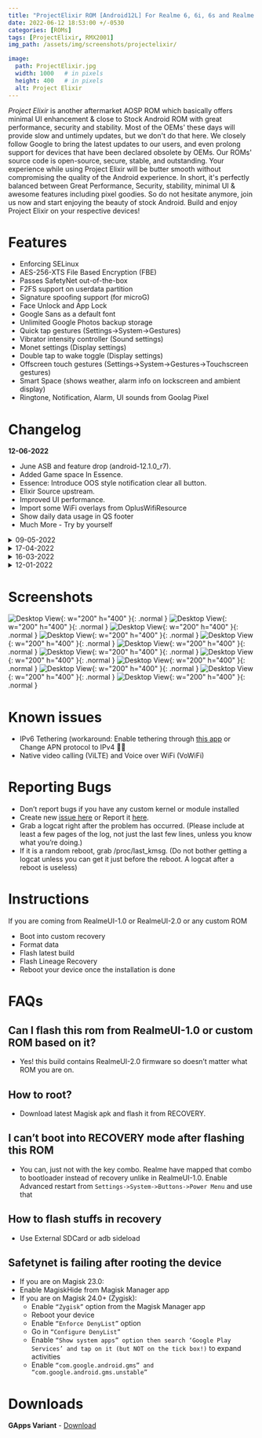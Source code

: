 ```yaml
---
title: "ProjectElixir ROM [Android12L] For Realme 6, 6i, 6s and Realme 7, Narzo 20 Pro, Narzo 30 4G (G90T Series) (RM6785) [OFFICIAL]"
date: 2022-06-12 18:53:00 +/-0530
categories: [ROMs]
tags: [ProjectElixir, RMX2001]
img_path: /assets/img/screenshots/projectelixir/

image:
  path: ProjectElixir.jpg
  width: 1000   # in pixels
  height: 400   # in pixels
  alt: Project Elixir
---
```


*Project Elixir* is another aftermarket AOSP ROM which basically offers minimal UI enhancement & close to Stock Android ROM with great performance, security and stability. Most of the OEMs' these days will provide slow and untimely updates, but we don't do that here. We closely follow Google to bring the latest updates to our users, and even prolong support for devices that have been declared obsolete by OEMs. Our ROMs' source code is open-source, secure, stable, and outstanding. Your experience while using Project Elixir will be butter smooth without compromising the quality of the Android experience. In short, it's perfectly balanced between Great Performance, Security, stability, minimal UI & awesome features including pixel goodies. So do not hesitate anymore, join us now and start enjoying the beauty of stock Android. Build and enjoy Project Elixir on your respective devices!


# Features

- Enforcing SELinux
- AES-256-XTS File Based Encryption (FBE)
- Passes SafetyNet out-of-the-box
- F2FS support on userdata partition
- Signature spoofing support (for microG)
- Face Unlock and App Lock
- Google Sans as a default font
- Unlimited Google Photos backup storage
- Quick tap gestures (Settings->System->Gestures)
- Vibrator intensity controller (Sound settings)
- Monet settings (Display settings)
- Double tap to wake toggle (Display settings)
- Offscreen touch gestures (Settings->System->Gestures->Touchscreen gestures)
- Smart Space (shows weather, alarm info on lockscreen and ambient display)
- Ringtone, Notification, Alarm, UI sounds from Goolag Pixel

# Changelog

**12-06-2022**

- June ASB and feature drop (android-12.1.0_r7).
- Added Game space In Essence.
- Essence: Introduce OOS style notification clear all button.
- Elixir Source upstream.
- Improved UI performance.
- Import some WiFi overlays from OplusWifiResource 
- Show daily data usage in QS footer
- Much More - Try by yourself

<details>
<summary>09-05-2022</summary>
<p><ul>
	<li> May ASB (android-12.1.0_r5)</li>
	<li> SELinux Enforcing</li>
	<li> Source upstream</li>
	<li> Fixed Auto brightness QS toggle</li>
	<li> Unlocked Google app weather widgets</li>
	<li> Improved haptics</li>
	<li> Improved UI performance</li>
	<li> Fixed lag on viewfinder in GCam</li>
	<li> power: Boost min CPU freq to 1618000,1419000 on interaction</li>
	<li> Drop redundant secure element service</li>
</ul></p>
</details>


<details>
<summary>17-04-2022</summary>
<p><ul>
<li> April ASB (android-12.1.0_r4)</li>
<li> Elixir source upstream</li>
<li> Added support for pickup gestures (Settings->Display->Lockscreen->Ambient Display)</li>
<li> Fixed IMS crash while sending SMS over some carriers</li>
<li> Based on Android-12L</li>
<li> Offline charging support</li>
<li> Include face unlock</li>
<li> SELinux Enforcing</li>
<li> Added charging ripple animation back</li>
<li> Unblocked vibration, alarm icon from collapsed status bar</li>
<li> Misc improvement</li>
<li> Added RealmeSettings</li>
</ul></p>
</details>


<details>
<summary>16-03-2022</summary>
<p><ul>
<li>February Security Patch</li>
<li>Passes SafetyNet out-of-the-box</li>
<li> Use GcamGo as default</li>
<li> Fixed screen flicker</li>
<li> Fixed charging info on lockscreen</li>
<li> Fixed native screen recorder</li>
<li> Fixed offline charging</li>
<li> Miscellaneous changes</li>
<li> Fixed DRM Widevine L1</li>
</ul></p>
</details>

<details>
<summary>12-01-2022</summary>
<p><ul>
<li>January ASB (android-12.0.0_r26)</li>
<li>Switched to RUI2 firmware</li>
<li>Passes SafetyNet out-of-the-box</li>
<li>Improved Gaming performance</li>
<li>Unlimited Google Photos storage</li>
<li>NFC works now</li>
<li>Added LiveDisplay (Display settings)</li>
<li>Fixed VOOC charging delay</li>
<li>Fixed minimum brightness</li>
<li>Upstreamed kernel to 4.14.261</li>
<li>Added F2FS support</li>
</ul></p>
</details>

# Screenshots 
  ![Desktop View](1.jpg){: w="200" h="400" }{: .normal }
  ![Desktop View](2.jpg){: w="200" h="400" }{: .normal }
  ![Desktop View](10.jpg){: w="200" h="400" }{: .normal }
  ![Desktop View](11.jpg){: w="200" h="400" }{: .normal }
  ![Desktop View](13.jpg){: w="200" h="400" }{: .normal }
  ![Desktop View](3.jpg){: w="200" h="400" }{: .normal }
  ![Desktop View](5.jpg){: w="200" h="400" }{: .normal }
  ![Desktop View](6.jpg){: w="200" h="400" }{: .normal }
  ![Desktop View](7.jpg){: w="200" h="400" }{: .normal }
  ![Desktop View](8.jpg){: w="200" h="400" }{: .normal }
  ![Desktop View](9.jpg){: w="200" h="400" }{: .normal }
  ![Desktop View](4.jpg){: w="200" h="400" }{: .normal }

# Known issues

- IPv6 Tethering (workaround: Enable tethering through [this app](https://play.google.com/store/apps/details?id=be.mygod.vpnhotspot&hl=en_IN&gl=US) or Change APN protocol to IPv4 🏃‍♂️
- Native video calling (ViLTE) and Voice over WiFi (VoWiFi)

# Reporting Bugs

- Don’t report bugs if you have any custom kernel or module installed
- Create new [issue here](https://github.com/iamthecloverly/android_device_realme_RM6785) or Report it [here](https://t.me/SriBalajiHub).
- Grab a logcat right after the problem has occurred. (Please include at least a few pages of the log, not just the last few lines, unless you know what you’re doing.)
- If it is a random reboot, grab /proc/last_kmsg. (Do not bother getting a logcat unless you can get it just before the reboot. A logcat after a reboot is useless)


# Instructions

If you are coming from RealmeUI-1.0 or RealmeUI-2.0 or any custom ROM

- Boot into custom recovery
- Format data
- Flash latest build
- Flash Lineage Recovery
- Reboot your device once the installation is done

# FAQs

## Can I flash this rom from RealmeUI-1.0 or custom ROM based on it?
- Yes! this build contains RealmeUI-2.0 firmware so doesn’t matter what ROM you are on.

## How to root?
- Download latest Magisk apk and flash it from RECOVERY.

## I can’t boot into RECOVERY mode after flashing this ROM

- You can, just not with the key combo. Realme have mapped that combo to bootloader instead of recovery unlike in RealmeUI-1.0.
Enable Advanced restart from `Settings->System->Buttons->Power Menu` and use that

## How to flash stuffs in recovery
- Use External SDCard or adb sideload

## Safetynet is failing after rooting the device
- If you are on Magisk 23.0:
- Enable MagiskHide from Magisk Manager app
- If you are on Magisk 24.0+ (Zygisk):
    - Enable `“Zygisk”` option from the Magisk Manager app
    - Reboot your device
    - Enable `“Enforce DenyList”` option
    - Go in `“Configure DenyList”`
    - Enable `“Show system apps” option then search ‘Google Play Services’ and tap on it (but NOT on the tick box!)` to expand activities
    - Enable `“com.google.android.gms” and “com.google.android.gms.unstable”`

# Downloads
**GApps Variant** - [Download](https://projectelixiros.com/download) 